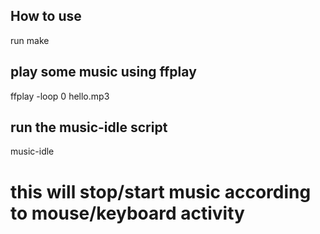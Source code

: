 ## How to use

run make

## play some music using ffplay

ffplay -loop 0 hello.mp3

## run the music-idle script

music-idle

# this will stop/start music according to mouse/keyboard activity
